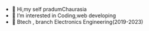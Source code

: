 - 👋 Hi,my self pradumChaurasia
- 👀 I’m interested in Coding,web developing
- 🌱 Btech , branch  Electronics Engineering(2019-2023)

<!---
pradumChaurasia/pradumChaurasia is a ✨ special ✨ repository because its `README.md` (this file) appears on your GitHub profile.
You can click the Preview link to take a look at your changes.
--->
